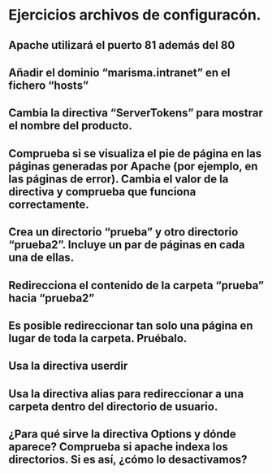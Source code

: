 # Ejercicios archivos de configuracón.

## Apache utilizará el puerto 81 además del 80



## Añadir el dominio “marisma.intranet” en el fichero “hosts”



## Cambia la directiva “ServerTokens” para mostrar el nombre del producto.



## Comprueba si se visualiza el pie de página en las páginas generadas por Apache (por ejemplo, en las páginas de error). Cambia el valor de la directiva y comprueba que funciona correctamente.



## Crea un directorio “prueba” y otro directorio “prueba2”. Incluye un par de páginas en cada una de ellas.



## Redirecciona el contenido de la carpeta “prueba” hacia “prueba2”



## Es posible redireccionar tan solo una página en lugar de toda la carpeta. Pruébalo.



## Usa la directiva userdir



## Usa la directiva alias para redireccionar a una carpeta dentro del directorio de usuario.



## ¿Para qué sirve la directiva Options y dónde aparece? Comprueba si apache indexa los directorios. Si es así, ¿cómo lo desactivamos?




